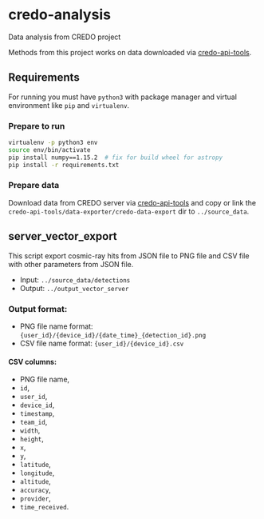 # credo-analysis
Data analysis from CREDO project

Methods from this project works on data downloaded via
[credo-api-tools](https://github.com/dzwiedziu-nkg/credo-api-tools).

## Requirements

For running you must have `python3` with package manager and virtual environment like `pip` and `virtualenv`.


### Prepare to run

```bash
virtualenv -p python3 env
source env/bin/activate
pip install numpy==1.15.2  # fix for build wheel for astropy
pip install -r requirements.txt
```

### Prepare data

Download data from CREDO server via [credo-api-tools](https://github.com/dzwiedziu-nkg/credo-api-tools) 
and copy or link the `credo-api-tools/data-exporter/credo-data-export` dir to `../source_data`.

## server_vector_export

This script export cosmic-ray hits from JSON file to PNG file and CSV file with other parameters from JSON file.

- Input: `../source_data/detections`
- Output: `../output_vector_server`

### Output format:

- PNG file name format: `{user_id}/{device_id}/{date_time}_{detection_id}.png`
- CSV file name format: `{user_id}/{device_id}.csv`

#### CSV columns:

- PNG file name,
- `id`,
- `user_id`,
- `device_id`,
- `timestamp`,
- `team_id`,
- `width`,
- `height`,
- `x`,
- `y`,
- `latitude`,
- `longitude`,
- `altitude`,
- `accuracy`,
- `provider`,
- `time_received`.
